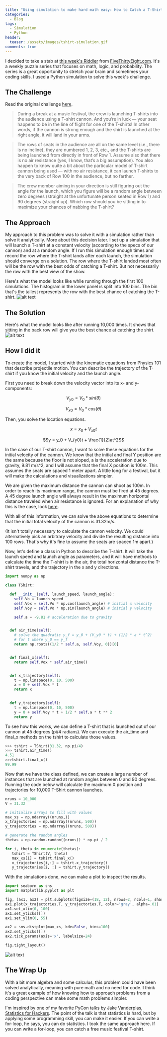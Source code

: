 ```yaml
---
title: "Using simulation to make hard math easy: How to Catch a T-Shirt at a Music Festival"
categories:
  - Blog
tags:
  - Simulation
  - Python
header:
  teaser: /assets/images/tshirt-simulation.gif
comments: true
---
```



I decided to take a stab at [this week's Riddler](https://fivethirtyeight.com/features/can-you-catch-the-free-t-shirt/) from [FiveThirtyEight.com](fivethirtyeight.com). It's a weekly puzzle series that focuses on math, logic, and probability. The series is a great opportunity to stretch your brain and sometimes your coding skills. I used a Python simulation to solve this week's challenge.

## The Challenge

Read the original challenge [here](https://fivethirtyeight.com/features/can-you-catch-the-free-t-shirt/).

>During a break at a music festival, the crew is launching T-shirts into the audience using a T-shirt cannon. And you’re in luck — your seat happens to be in the line of flight for one of the T-shirts! In other words, if the cannon is strong enough and the shirt is launched at the right angle, it will land in your arms.

>The rows of seats in the audience are all on the same level (i.e., there is no incline), they are numbered 1, 2, 3, etc., and the T-shirts are being launched from directly in front of Row 1. Assume also that there is no air resistance (yes, I know, that’s a big assumption). You also happen to know quite a bit about the particular model of T-shirt cannon being used — with no air resistance, it can launch T-shirts to the very back of Row 100 in the audience, but no farther.

>The crew member aiming in your direction is still figuring out the angle for the launch, which you figure will be a random angle between zero degrees (straight at the unfortunate person seated in Row 1) and 90 degrees (straight up). Which row should you be sitting in to maximize your chances of nabbing the T-shirt?


## The Approach
My approach to this problem was to solve it with a simulation rather than solve it analytically. More about this decision later. I set up a simulation that will launch a T-shirt at a constant velocity (according to the specs of our cannon) and at a random angle. If I run this simulation enough times and record the row where the T-shirt lands after each launch, the simulation should converge on a solution. The row where the T-shirt landed most often will be the row with the best odds of catching a T-shirt. But not necessarily the row with the best view of the show.

Here's what the model looks like while running through the first 100 simulations. The histogram in the lower panel is split into 100 bins. The bin that's the tallest represents the row with the best chance of catching the T-shirt.
![alt text](/assets/images/tshirt-simulation.gif)

## The Solution

Here's what the model looks like after running 10,000 times. It shows that sitting in the back row will give you the best chance at catching the shirt.
![alt text](/assets/images/10_000_run_sim.png)

## How I did it

To create the model, I started with the kinematic equations from Physics 101 that describe projectile motion. You can describe the trajectory of the T-shirt if you know the initial velocity and the launch angle.

First you need to break down the velocity vector into its x- and y-components:

$$V_{y0} = V_0 * sin(\theta)$$

$$V_{x0} = V_0 * cos(\theta)$$

Then, you solve the location equations. 

$$x = x_0 + V_{x0} t$$

$$y = y_0 + V_{y0}t + \frac{1}{2}at^2$$

In the case of our T-shirt cannon, I want to solve these equations for the initial velocity of the cannon. We know that the initial and final Y position are the same because the floor is not sloped, a is the acceleration due to gravity, 9.81 m/s^2, and I will assume that the final X position is 100m.  This assumes the seats are spaced 1 meter apart. A little long for a festival, but it will make the calculations and visualizations simpler.

We are given the maximum distance the cannon can shoot as 100m. In order to reach its maximum range, the cannon must be fired at 45 degrees. A 45 degree launch angle will always result in the maximum horizontal distance traveled when air resistance is ignored. For an explanation of why this is the case, look [here](https://www.wired.com/2010/09/maximum-range-in-projectile-motion/). 

With all of this information, we can solve the above equations to determine that the initial total velocity of the cannon is 31.32m/s. 

(It isn't totally necessary to calculate the cannon velocity. We could alternatively pick an arbitrary velocity and divide the resulting distance into 100 rows. That's why it's fine to assume the seats are spaced 1m apart.)

Now, let's define a class in Python to describe the T-shirt. It will take the launch speed and launch angle as parameters, and it will have methods to calculate the time the T-shirt is in the air, the total horizontal distance the T-shirt travels, and the trajectory in the x and y directions. 

```python
import numpy as np

class TShirt:

  def __init__(self, launch_speed, launch_angle):
    self.Vo = launch_speed
    self.Vox = self.Vo * np.cos(launch_angle) # initial x velocity
    self.Voy = self.Vo * np.sin(launch_angle) # initial y velocity

    self.a = -9.81 # acceleration due to gravity


  def air_time(self):
    # solve the quadratic y_f = y_0 + (V_y0 * t) + (1/2 * a * t^2) 
    # for t where y_0 == y_f
    return np.roots((1/2 * self.a, self.Voy, 0))[0] 


  def final_x(self):
    return self.Vox * self.air_time()


  def x_trajectory(self):
    t = np.linspace(0, 10, 500)
    x = 0 + self.Vox * t
    return x
  

  def y_trajectory(self):
    t = np.linspace(0, 10, 500)
    y = 0 + self.Voy * t + 1/2 * self.a * t ** 2  
    return y
```

To see how this works, we can define a T-shirt that is launched out of our cannon at 45 degrees (pi/4 radians). We can execute the air_time and final_x methods on the tshirt to calculate those values.

```python
>>> tshirt = TShirt(31.32, np.pi/4)
>>> tshirt.air_time()
4.51
>>>tshirt.final_x()
99.99
```

Now that we have the class defined, we can create a large number of instances that are launched at random angles between 0 and 90 degrees. Running the code below will calculate the maximum X position and trajectories for 10,000 T-Shirt cannon launches.

```python
nruns = 10_000
V = 31.32

# initialize arrays to fill with values
max_xs = np.ndarray((nruns,))
x_trajectories = np.ndarray((nruns, 500))
y_trajectories = np.ndarray((nruns, 500))

# generate the random angles
thetas = np.random.random((nruns)) * np.pi / 2

for i, theta in enumerate(thetas):
   tshirt = TShirt(V, theta)
   max_xs[i] = tshirt.final_x()
   x_trajectories[i,:] = tshirt.x_trajectory()
   y_trajectories[i, :] = tshirt.y_trajectory()
```

With the simulations done, we can make a plot to inspect the results.

```python
import seaborn as sns
import matplotlib.pyplot as plt

fig, (ax1, ax2) = plt.subplots(figsize=(18, 12), nrows=2, ncols=1, sharex=True)
ax1.plot(x_trajectories.T, y_trajectories.T, color='gray', alpha=.01)
ax1.set_xlim(0, 100)
ax1.set_yticks([])
ax1.set_ylim(0, 55)

ax2 = sns.distplot(max_xs, kde=False, bins=100)
ax2.set_yticks([])
ax2.tick_params(axis='x', labelsize=24)

fig.tight_layout()
```

![alt text](/assets/images/10_000_run_sim.png)

## The Wrap Up

With a bit more algebra and some calculus, this problem could have been solved analytically, meaning with pure math and no need for code. I think it's a great example of how knowing how to approach problems from a coding perspective can make some math problems simpler. 

I'm inspired by one of my favorite PyCon talks by Jake Vanderplas, [Statistics for Hackers](https://www.youtube.com/watch?v=Iq9DzN6mvYA). The point of the talk is that statistics is hard, but by applying some programming skill, you can make it easier. If you can write a for-loop, he says, you can do statistics. I took the same approach here. If you can write a for-loop, you can catch a free music festival T-shirt.


<script type="text/javascript" async
  src="https://cdn.mathjax.org/mathjax/latest/MathJax.js?config=TeX-MML-AM_CHTML">
</script>